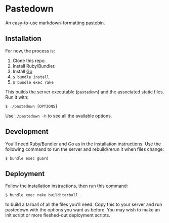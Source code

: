 # Pastedown

An easy-to-use markdown-formatting pastebin.

## Installation

For now, the process is:

1. Clone this repo.
1. Install Ruby/Bundler.
1. Install [Go](http://golang.org)
1. `$ bundle install`
1. `$ bundle exec rake`

This builds the server executable (`pastedown`) and the associated static files. Run it with:

    $ ./pastedown [OPTIONS]

Use `./pastedown -h` to see all the available options.

## Development

You'll need Ruby/Bundler and Go as in the installation instructions. Use the following command to run the
server and rebuild/rerun it when files change:

    $ bundle exec guard

## Deployment

Follow the installation instructions, then run this command:

    $ bundle exec rake build:tarball

to build a tarball of all the files you'll need. Copy this to your server and run pastedown with the options
you want as before. You may wish to make an init script or more fleshed-out deployment scripts.
